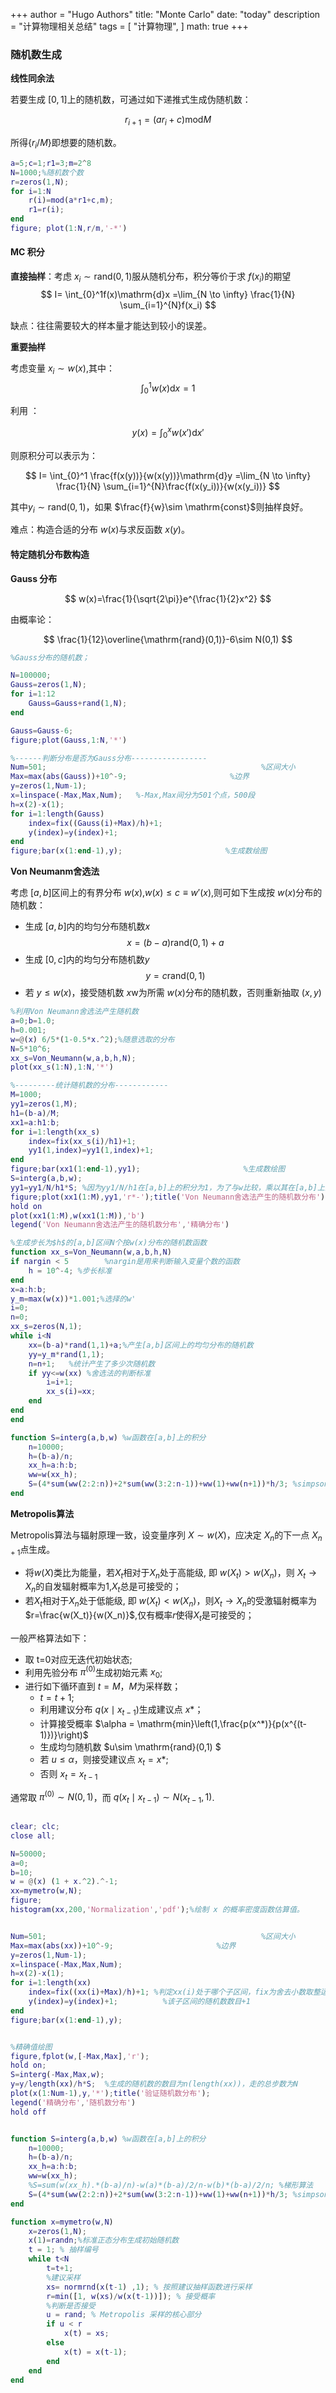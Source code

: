 <!-- ---
title: 'Monte Carlo'
subtitle: 
summary: '计算物理相关总结'
authors:
  - admin
tags: [计算物理]
categories: []
projects: []
date: 'today'
lastMod: 'today'
image:
  caption: ''
  focal_point: ''
--- -->

+++
author = "Hugo Authors"
title: "Monte Carlo"
date: "today"
description = "计算物理相关总结"
tags = [
    "计算物理",
]
math: true
+++


### 随机数生成

**线性同余法**

若要生成 $[0,1]$上的随机数，可通过如下递推式生成伪随机数：

$$
  r_{i+1}= (ar_i+c)\mathrm{mod}M
$$

所得$\{r_i/ M\}$即想要的随机数。

```matlab
a=5;c=1;r1=3;m=2^8
N=1000;%随机数个数
r=zeros(1,N);
for i=1:N
    r(i)=mod(a*r1+c,m);
    r1=r(i);
end
figure; plot(1:N,r/m,'-*')
```


#### MC 积分


**直接抽样**：考虑 $x_i \sim \mathrm{rand}(0,1)$服从随机分布，积分等价于求 $f(x_i)$的期望
$$
 I= \int_{0}^1f(x)\mathrm{d}x =\lim_{N \to \infty}
 \frac{1}{N} \sum_{i=1}^{N}f(x_i)
$$

缺点：往往需要较大的样本量才能达到较小的误差。

**重要抽样**

考虑变量 $x_i\sim w(x)$,其中：
$$
\int_{0}^1w(x)\mathrm{d}x=1
$$

利用 ：

$$
y(x)=\int_{0}^{x}w(x')\mathrm{d} x'
$$

则原积分可以表示为：


$$
 I= \int_{0}^1 \frac{f(x(y))}{w(x(y))}\mathrm{d}y =\lim_{N \to \infty}
 \frac{1}{N} \sum_{i=1}^{N}\frac{f(x(y_i))}{w(x(y_i))}
$$

其中$y_i \sim \mathrm{rand}(0,1)$，如果 $\frac{f}{w}\sim \mathrm{const}$则抽样良好。

难点：构造合适的分布 $w(x)$与求反函数 $x(y)$。

#### 特定随机分布数构造


**Gauss 分布**

$$
w(x)=\frac{1}{\sqrt{2\pi}}e^{\frac{1}{2}x^2}
$$

由概率论：

$$
\frac{1}{12}\overline{\mathrm{rand}(0,1)}-6\sim N(0,1)
$$


```matlab
%Gauss分布的随机数；

N=100000;
Gauss=zeros(1,N);
for i=1:12
    Gauss=Gauss+rand(1,N);
end

Gauss=Gauss-6;
figure;plot(Gauss,1:N,'*')

%------判断分布是否为Gauss分布-----------------
Num=501;                                                %区间大小
Max=max(abs(Gauss))+10^-9;                       %边界
y=zeros(1,Num-1);
x=linspace(-Max,Max,Num);   %-Max,Max间分为501个点，500段
h=x(2)-x(1);
for i=1:length(Gauss)
    index=fix((Gauss(i)+Max)/h)+1;
    y(index)=y(index)+1;
end
figure;bar(x(1:end-1),y);                       %生成数绘图
```


**Von Neumanm舍选法**

考虑 $[a,b]$区间上的有界分布 $w(x)$,$w(x)\le c\equiv   w'(x)$,则可如下生成按 $w(x)$分布的随机数：

- 生成 $[a,b]$内的均匀分布随机数$x$
$$
x=(b-a)\mathrm{rand}(0,1)+a
$$
- 生成 $[0,c]$内的均匀分布随机数$y$
$$
y=c\mathrm{rand}(0,1)
$$
- 若 $y\le w(x)$，接受随机数 $x$w为所需 $w(x)$分布的随机数，否则重新抽取 $(x,y)$

```matlab
%利用Von Neumann舍选法产生随机数
a=0;b=1.0;
h=0.001;
w=@(x) 6/5*(1-0.5*x.^2);%随意选取的分布
N=5*10^6;
xx_s=Von_Neumann(w,a,b,h,N);
plot(xx_s(1:N),1:N,'*')

%---------统计随机数的分布------------
M=1000;
yy1=zeros(1,M);
h1=(b-a)/M;
xx1=a:h1:b;
for i=1:length(xx_s)
    index=fix(xx_s(i)/h1)+1;
    yy1(1,index)=yy1(1,index)+1;
end
figure;bar(xx1(1:end-1),yy1);                       %生成数绘图
S=interg(a,b,w);
yy1=yy1/N/h1*S; %因为yy1/N/h1在[a,b]上的积分为1，为了与w比较，乘以其在[a,b]上的积分S
figure;plot(xx1(1:M),yy1,'r*-');title('Von Neumann舍选法产生的随机数分布');
hold on
plot(xx1(1:M),w(xx1(1:M)),'b')
legend('Von Neumann舍选法产生的随机数分布','精确分布')

%生成步长为$h$的[a,b]区间N个按w(x)分布的随机数函数
function xx_s=Von_Neumann(w,a,b,h,N)
if nargin < 5        %nargin是用来判断输入变量个数的函数 
    h = 10^-4; %步长标准
end
x=a:h:b;
y_m=max(w(x))*1.001;%选择的w'
i=0;     
n=0;
xx_s=zeros(N,1);
while i<N
    xx=(b-a)*rand(1,1)+a;%产生[a,b]区间上的均匀分布的随机数
    yy=y_m*rand(1,1);
    n=n+1;   %统计产生了多少次随机数
    if yy<=w(xx) %舍选法的判断标准
        i=i+1;
        xx_s(i)=xx; 
    end
end
end

function S=interg(a,b,w) %w函数在[a,b]上的积分
    n=10000;
    h=(b-a)/n;
    xx_h=a:h:b;
    ww=w(xx_h);
    S=(4*sum(ww(2:2:n))+2*sum(ww(3:2:n-1))+ww(1)+ww(n+1))*h/3; %simpson积分公式
end
```

**Metropolis算法**

Metropolis算法与辐射原理一致，设变量序列 $X\sim w(X)$，应决定 $X_n$的下一点 $X_{n+1}$点生成。

- 将$w(X)$类比为能量，若$X_t$相对于$X_n$处于高能级, 即 $w(X_t)>w(X_{n})$，则 $X_t\to X_n$的自发辐射概率为1,$X_t$总是可接受的；
-  若$X_t$相对于$X_n$处于低能级, 即 $w(X_t)<w(X_{n})$，则$X_t\to X_n$的受激辐射概率为 $r=\frac{w(X_t)}{w(X_n)}$,仅有概率$r$使得$X_t$是可接受的；

一般严格算法如下：

- 取 t=0对应无迭代初始状态;
- 利用先验分布 $\pi^{(0)}$生成初始元素 $x_0$;
- 进行如下循环直到 $t=M$，$M$为采样数；
  - $t=t+1$;
  - 利用建议分布 $q(x\mid x_{t-1})$生成建议点 $x*$；
  - 计算接受概率 $\alpha = \mathrm{min}\left(1,\frac{p(x^*)}{p(x^{(t-1)})}\right)$
  - 生成均匀随机数 $u\sim \mathrm{rand}(0,1) $
  - 若 $u\le \alpha$，则接受建议点 $x_t=x*$;
  - 否则 $x_{t}=x_{t-1}$



通常取 $\pi^{(0)}\sim  N(0,1)$，而 $q(x_t\mid x_{t-1})\sim N(x_{t-1},1)$.

```matlab

clear; clc;
close all;

N=50000;
a=0;
b=10;
w = @(x) (1 + x.^2).^-1;
xx=mymetro(w,N);
figure;
histogram(xx,200,'Normalization','pdf');%绘制 x 的概率密度函数估算值。


Num=501;                                                %区间大小
Max=max(abs(xx))+10^-9;                       %边界
y=zeros(1,Num-1);
x=linspace(-Max,Max,Num);
h=x(2)-x(1);
for i=1:length(xx)
    index=fix((xx(i)+Max)/h)+1; %判定xx(i)处于哪个子区间，fix为舍去小数取整运算
    y(index)=y(index)+1;          %该子区间的随机数数目+1
end
figure;bar(x(1:end-1),y); 


%精确值绘图
figure,fplot(w,[-Max,Max],'r');
hold on;
S=interg(-Max,Max,w);
y=y/length(xx)/h*S;  %生成的随机数的数目为n(length(xx))，走的总步数为N
plot(x(1:Num-1),y,'*');title('验证随机数分布');
legend('精确分布','随机数分布')
hold off


function S=interg(a,b,w) %w函数在[a,b]上的积分 
    n=10000;
    h=(b-a)/n;
    xx_h=a:h:b;
    ww=w(xx_h);
    %S=sum(w(xx_h).*(b-a)/n)-w(a)*(b-a)/2/n-w(b)*(b-a)/2/n; %梯形算法
    S=(4*sum(ww(2:2:n))+2*sum(ww(3:2:n-1))+ww(1)+ww(n+1))*h/3; %simpson积分公式
end

function x=mymetro(w,N)
    x=zeros(1,N);
    x(1)=randn;%标准正态分布生成初始随机数
    t = 1; % 抽样编号
    while t<N
        t=t+1;
        %建议采样
        xs= normrnd(x(t-1) ,1); % 按照建议抽样函数进行采样
        r=min([1, w(xs)/w(x(t-1))]); % 接受概率
        %判断是否接受
        u = rand; % Metropolis 采样的核心部分
        if u < r
            x(t) = xs;
        else
            x(t) = x(t-1);
        end  
    end
end
```